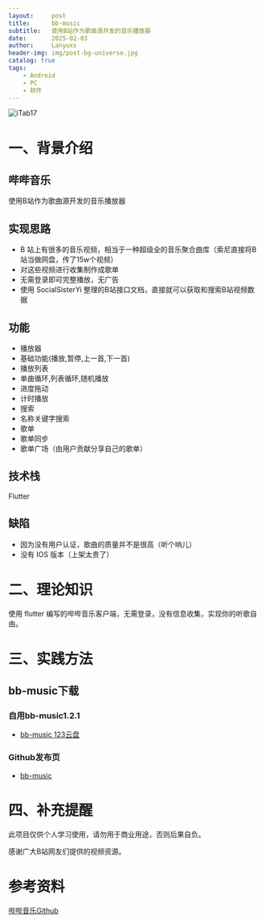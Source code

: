 ```yaml
---
layout:     post
title:      bb-music
subtitle:   使用B站作为歌曲源开发的音乐播放器
date:       2025-02-03
author:     Lanyuxs
header-img: img/post-bg-universe.jpg
catalog: true
tags:
    - Android
    - PC
    - 软件
---
```


![iTab17](https://p.ipic.vip/emcjgk.webp)

# 一、背景介绍

## 哔哔音乐

使用B站作为歌曲源开发的音乐播放器

## 实现思路

* B 站上有很多的音乐视频，相当于一种超级全的音乐聚合曲库（索尼直接将B站当做网盘，传了15w个视频）
* 对这些视频进行收集制作成歌单
* 无需登录即可完整播放，无广告
* 使用 SocialSisterYi 整理的B站接口文档，直接就可以获取和搜索B站视频数据

## 功能

*  播放器
*  基础功能(播放,暂停,上一首,下一首)
*  播放列表
*  单曲循环,列表循环,随机播放
*  进度拖动
*  计时播放
*  搜索
*  名称关键字搜索
*  歌单
*  歌单同步
*  歌单广场（由用户贡献分享自己的歌单）

## 技术栈

Flutter

## 缺陷

* 因为没有用户认证，歌曲的质量并不是很高（听个响儿）
* 没有 IOS 版本（上架太贵了）

# 二、理论知识

使用 flutter 编写的哔哔音乐客户端，无需登录，没有信息收集，实现你的听歌自由。

# 三、实践方法

## bb-music下载

### 自用bb-music1.2.1

* [bb-music 123云盘](https://www.123865.com/s/OehNjv-isKKd)

### Github发布页

* [bb-music](https://github.com/bb-music/flutter-app/releases/latest)

# 四、补充提醒

此项目仅供个人学习使用，请勿用于商业用途，否则后果自负。

感谢广大B站网友们提供的视频资源。

# 参考资料

[哔哔音乐Github](https://github.com/bb-music)
